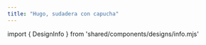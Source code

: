 ```yaml
---
title: "Hugo, sudadera con capucha"
---
```


import { DesignInfo } from 'shared/components/designs/info.mjs'

<DesignInfo design='hugo' docs />

